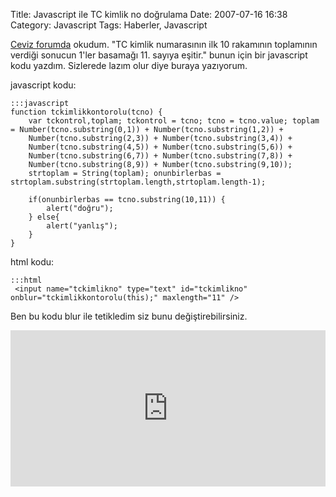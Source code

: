 Title: Javascript ile TC kimlik no doğrulama
Date: 2007-07-16 16:38
Category: Javascript
Tags: Haberler, Javascript

[Ceviz forumda][] okudum. "TC kimlik numarasının ilk 10 rakamının
toplamının verdiği sonucun 1'ler basamağı 11. sayıya eşitir." bunun için
bir javascript kodu yazdım. Sizlerede lazım olur diye buraya yazıyorum.

javascript kodu:

	:::javascript
	function tckimlikkontorolu(tcno) {
		var tckontrol,toplam; tckontrol = tcno; tcno = tcno.value; toplam = Number(tcno.substring(0,1)) + Number(tcno.substring(1,2)) +
		Number(tcno.substring(2,3)) + Number(tcno.substring(3,4)) +
		Number(tcno.substring(4,5)) + Number(tcno.substring(5,6)) +
		Number(tcno.substring(6,7)) + Number(tcno.substring(7,8)) +
		Number(tcno.substring(8,9)) + Number(tcno.substring(9,10)); 
		strtoplam = String(toplam); onunbirlerbas = strtoplam.substring(strtoplam.length,strtoplam.length-1); 
		
		if(onunbirlerbas == tcno.substring(10,11)) {
			alert("doğru"); 
		} else{ 
			alert("yanlış"); 
		} 
	} 


html kodu:

	:::html
	 <input name="tckimlikno" type="text" id="tckimlikno" onblur="tckimlikkontorolu(this);" maxlength="11" />


Ben bu kodu blur ile tetikledim siz bunu değiştirebilirsiniz. 

<iframe scrolling="no" height="250" frameborder="0" style="width: 100%;border: none; overflow: hidden;" allowtransparency="true" data-height="250" src="http://codepen.io/fatihhayri/embed/kfdyH?type=result&amp;height=250" id="cp_embed_hgplm"></iframe>


  [Ceviz forumda]: http://forum.ceviz.net/
